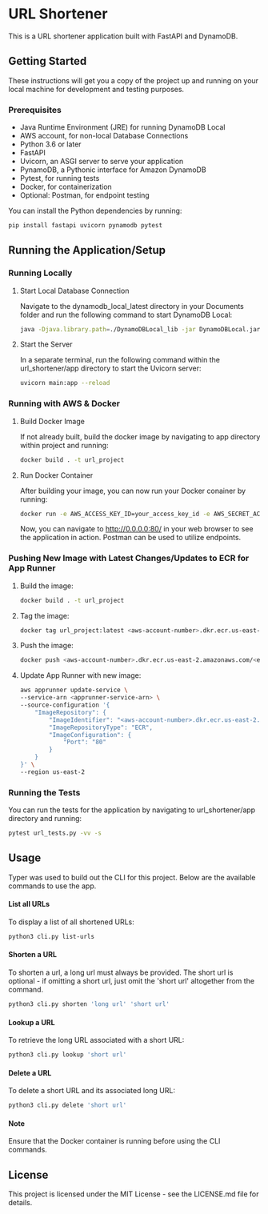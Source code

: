 # URL Shortener

This is a URL shortener application built with FastAPI and DynamoDB.

## Getting Started

These instructions will get you a copy of the project up and running on your local machine for development and testing purposes.

### Prerequisites

- Java Runtime Environment (JRE) for running DynamoDB Local
- AWS account, for non-local Database Connections
- Python 3.6 or later
- FastAPI
- Uvicorn, an ASGI server to serve your application
- PynamoDB, a Pythonic interface for Amazon DynamoDB
- Pytest, for running tests
- Docker, for containerization
- Optional: Postman, for endpoint testing

You can install the Python dependencies by running:

```bash
pip install fastapi uvicorn pynamodb pytest
```

## Running the Application/Setup

### Running Locally

1. Start Local Database Connection

    Navigate to the dynamodb_local_latest directory in your Documents folder and run the following command to start DynamoDB Local:

    ```bash
    java -Djava.library.path=./DynamoDBLocal_lib -jar DynamoDBLocal.jar -sharedDb
    ```

2. Start the Server

    In a separate terminal, run the following command within the url_shortener/app directory to start the Uvicorn server:

    ```bash
    uvicorn main:app --reload
    ```

### Running with AWS & Docker

1. Build Docker Image

    If not already built, build the docker image by navigating to app directory within project and running:

     ```bash
    docker build . -t url_project
    ```

2. Run Docker Container

    After building your image, you can now run your Docker conainer by running:

    ```bash
    docker run -e AWS_ACCESS_KEY_ID=your_access_key_id -e AWS_SECRET_ACCESS_KEY=your_secret_key --rm -it -p 80:80/tcp url_project:latest
    ```

    Now, you can navigate to http://0.0.0.0:80/ in your web browser to see the application in action. Postman can be used to utilize endpoints.

### Pushing New Image with Latest Changes/Updates to ECR for App Runner

1. Build the image:
    ```bash
    docker build . -t url_project 
    ```

2. Tag the image:
    ```bash
    docker tag url_project:latest <aws-account-number>.dkr.ecr.us-east-2.amazonaws.com/<ecr-name>:latest
    ```

3. Push the image:
    ```bash
    docker push <aws-account-number>.dkr.ecr.us-east-2.amazonaws.com/<ecr-name>:latest
    ```

4. Update App Runner with new image:
    ```bash
    aws apprunner update-service \
    --service-arn <apprunner-service-arn> \
    --source-configuration '{
        "ImageRepository": {
            "ImageIdentifier": "<aws-account-number>.dkr.ecr.us-east-2.amazonaws.com/<ecr-name>>:latest",
            "ImageRepositoryType": "ECR",
            "ImageConfiguration": {
                "Port": "80"
            }
        }
    }' \
    --region us-east-2
    ```


### Running the Tests

You can run the tests for the application by navigating to url_shortener/app directory and running:

```bash
pytest url_tests.py -vv -s
```

## Usage

Typer was used to build out the CLI for this project. Below are the available commands to use the app.

#### List all URLs

To display a list of all shortened URLs:

```bash
python3 cli.py list-urls
```

#### Shorten a URL

To shorten a url, a long url must always be provided. The short url is optional - if omitting a short url, just omit the 'short url' altogether from the command.

```bash
python3 cli.py shorten 'long url' 'short url'
```

#### Lookup a URL

To retrieve the long URL associated with a short URL:

```bash
python3 cli.py lookup 'short url'
```

#### Delete a URL

To delete a short URL and its associated long URL:

```bash
python3 cli.py delete 'short url'
```

#### Note

Ensure that the Docker container is running before using the CLI commands.

## License

This project is licensed under the MIT License - see the LICENSE.md file for details.
